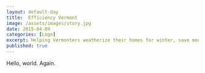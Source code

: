 ```yaml
---
layout: default-day
title:  Efficiency Vermont
image: /assets/images/story.jpg
date: 2015-04-09
categories: [Logo]
excerpt: Helping Vermonters weatherize their homes for winter, save money, and become more energy efficient through education, community events, and a suite of online tools and content.
published: true
---
```


Hello, world. Again.